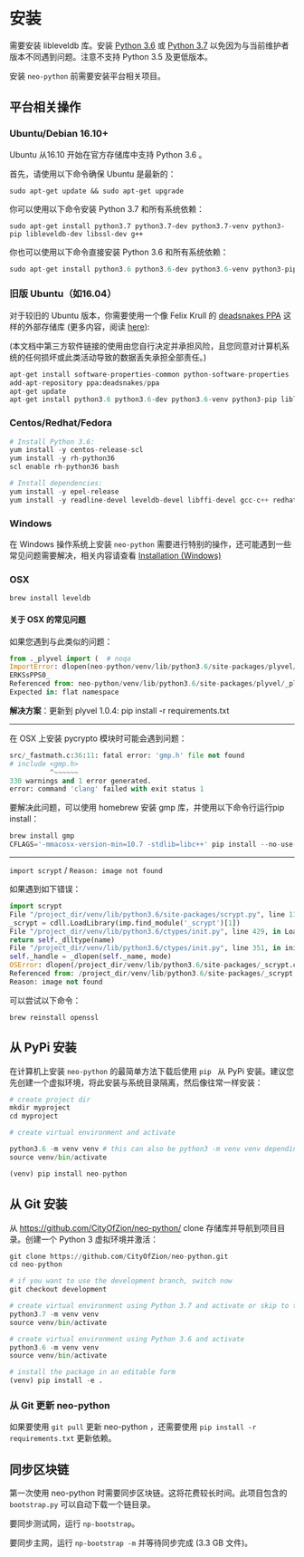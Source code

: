 # 安装

需要安装 libleveldb 库。安装 [Python 3.6](https://www.python.org/downloads/release/python-364/) 或 [Python 3.7](https://www.python.org/downloads/release/python-370/) 以免因为与当前维护者版本不同遇到问题。注意不支持 Python 3.5 及更低版本。

安装 `neo-python` 前需要安装平台相关项目。

## 平台相关操作

### Ubuntu/Debian 16.10+

Ubuntu 从16.10 开始在官方存储库中支持 Python 3.6 。

首先，请使用以下命令确保 Ubuntu 是最新的：

```
sudo apt-get update && sudo apt-get upgrade
```

你可以使用以下命令安装 Python 3.7 和所有系统依赖：

```
sudo apt-get install python3.7 python3.7-dev python3.7-venv python3-pip libleveldb-dev libssl-dev g++
```

你也可以使用以下命令直接安装 Python 3.6 和所有系统依赖：

```python
sudo apt-get install python3.6 python3.6-dev python3.6-venv python3-pip libleveldb-dev libssl-dev g++
```

### 旧版 Ubuntu（如16.04）

对于较旧的 Ubuntu 版本，你需要使用一个像 Felix Krull 的 [deadsnakes PPA](https://launchpad.net/~deadsnakes/+archive/ubuntu/ppa) 这样的外部存储库 (更多内容，阅读 [here](https://askubuntu.com/questions/865554/how-do-i-install-python-3-6-using-apt-get)):

(本文档中第三方软件链接的使用由您自行决定并承担风险，且您同意对计算机系统的任何损坏或此类活动导致的数据丢失承担全部责任。)

```python
apt-get install software-properties-common python-software-properties
add-apt-repository ppa:deadsnakes/ppa
apt-get update
apt-get install python3.6 python3.6-dev python3.6-venv python3-pip libleveldb-dev libssl-dev g++
```

### Centos/Redhat/Fedora

```python
# Install Python 3.6:
yum install -y centos-release-scl
yum install -y rh-python36
scl enable rh-python36 bash

# Install dependencies:
yum install -y epel-release
yum install -y readline-devel leveldb-devel libffi-devel gcc-c++ redhat-rpm-config gcc python-devel openssl-devel
```

### Windows

在 Windows 操作系统上安装 `neo-python` 需要进行特别的操作，还可能遇到一些常见问题需要解决，相关内容请查看 [Installation (Windows)](installwindows.html)

### OSX

```
brew install leveldb
```

#### 关于 OSX 的常见问题

如果您遇到与此类似的问题： 

```python
from ._plyvel import (  # noqa
ImportError: dlopen(neo-python/venv/lib/python3.6/site-packages/plyvel/_plyvel.cpython-35m-darwin.so, 2): Symbol not found: __ZN7leveldb2DB4OpenERKNS_7Options
ERKSsPPS0_
Referenced from: neo-python/venv/lib/python3.6/site-packages/plyvel/_plyvel.cpython-35m-darwin.so
Expected in: flat namespace
```

**解决方案**：更新到  plyvel 1.0.4: pip install -r requirements.txt

------

在 OSX 上安装 pycrypto 模块时可能会遇到问题： 

```python
src/_fastmath.c:36:11: fatal error: 'gmp.h' file not found
# include <gmp.h>
          ^~~~~~~
330 warnings and 1 error generated.
error: command 'clang' failed with exit status 1
```

要解决此问题，可以使用 homebrew 安装 gmp 库，并使用以下命令行运行pip install： 

```python
brew install gmp
CFLAGS='-mmacosx-version-min=10.7 -stdlib=libc++' pip install --no-use-wheel pycrypto --no-cache-dir --global-option=build_ext --global-option="-I/usr/local/Cellar/gmp/6.1.2/include/" --global-option="-L/usr/local/lib"
```

------

`import scrypt` / `Reason: image not found`

如果遇到如下错误： 

```python
import scrypt
File "/project_dir/venv/lib/python3.6/site-packages/scrypt.py", line 11, in
_scrypt = cdll.LoadLibrary(imp.find_module('_scrypt')[1])
File "/project_dir/venv/lib/python3.6/ctypes/init.py", line 429, in LoadLibrary
return self._dlltype(name)
File "/project_dir/venv/lib/python3.6/ctypes/init.py", line 351, in init
self._handle = _dlopen(self._name, mode)
OSError: dlopen(/project_dir/venv/lib/python3.6/site-packages/_scrypt.cpython-36m-darwin.so, 6): Library not loaded: /usr/local/opt/openssl/lib/libcrypto.1.0.0.dylib
Referenced from: /project_dir/venv/lib/python3.6/site-packages/_scrypt.cpython-36m-darwin.so
Reason: image not found
```

可以尝试以下命令：

```
brew reinstall openssl
```

## 从 PyPi 安装

在计算机上安装  `neo-python` 的最简单方法下载后使用 `pip ` 从 PyPi 安装。建议您先创建一个虚拟环境，将此安装与系统目录隔离，然后像往常一样安装：

```python
# create project dir
mkdir myproject
cd myproject

# create virtual environment and activate

python3.6 -m venv venv # this can also be python3 -m venv venv depending on your environment
source venv/bin/activate

(venv) pip install neo-python
```

## 从 Git 安装

从 <https://github.com/CityOfZion/neo-python/> clone 存储库并导航到项目目录。创建一个 Python 3 虚拟环境并激活：

```python
git clone https://github.com/CityOfZion/neo-python.git
cd neo-python

# if you want to use the development branch, switch now
git checkout development

# create virtual environment using Python 3.7 and activate or skip to the next step for Python 3.6
python3.7 -m venv venv
source venv/bin/activate

# create virtual environment using Python 3.6 and activate
python3.6 -m venv venv
source venv/bin/activate

# install the package in an editable form
(venv) pip install -e .
```

### 从 Git 更新 neo-python

如果要使用 `git pull` 更新 neo-python ，还需要使用 `pip install -r requirements.txt` 更新依赖。

## 同步区块链

第一次使用 neo-python 时需要同步区块链。这将花费较长时间。此项目包含的 `bootstrap.py`  可以自动下载一个链目录。

要同步测试网，运行 `np-bootstrap`。

要同步主网，运行 `np-bootstrap -m` 并等待同步完成 (3.3 GB 文件)。